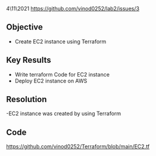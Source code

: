 4\11\2021
https://github.com/vinod0252/lab2/issues/3

## Objective
- Create EC2 instance using Terraform 

## Key Results
- Write terraform Code for EC2 instance 
- Deploy EC2 instance on AWS 
## Resolution 
-EC2 instance was created by using Terraform 

## Code
https://github.com/vinod0252/Terraform/blob/main/EC2.tf 


